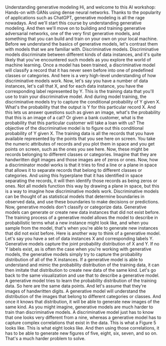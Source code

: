Understanding generative modeling
Hi, and welcome to this AI workshop: Hands-on with GANs using dense neural networks. Thanks to the popularity of applications such as ChatGPT, generative modeling is all the rage nowadays. And we'll start this course by understanding generative modeling. And then we'll move on to building and training generative adversarial networks, one of the very first generative models, and something that you can build and train on your own on your local machine. Before we understand the basics of generative models, let's contrast them with models that we are familiar with. Discriminative models. Discriminative models discriminate between different kinds of data instances, and it's quite likely that you've encountered such models as you explore the world of machine learning. Once a model has been trained, a discriminative model will classify a record that it has never seen before into one of predefined classes or categories. And here is a very high-level understanding of how discriminative models work. Now, let's say you have a number of data instances, let's call that X, and for each data instance, you have the corresponding label represented by Y. This is the training data that you'll use to train your discriminative model. And during model training, the discriminative models try to capture the conditional probability of Y given X. What's the probability that the output is Y for this particular record X. And this lets us answer questions such as given an image, what's the probability that this is an image of a cat? Or given a bank customer, what is the probability that this particular customer will take a loan with us? The objective of the discriminative model is to figure out this conditional probability of Y given X. The training data is all the records that you have available represented by the points that you see here on screen. You take the numeric attributes of records and you plot them in space and you get points on screen, such as the ones you see here. Now, these might be records belonging to different classes or categories. Imagine that they are handwritten digit images and those images are of zeros or ones. Now, how a discriminator model works is that it tries to find a line or a plane in space that allows it to separate records that belong to different classes or categories. And using this hyperplane that it has identified in space separating the records, it will then identify those records as being zeros or ones. Not all models function this way by drawing a plane in space, but this is a way to imagine how discriminative models work. Discriminative models can be thought of as statistical models that determine boundaries in observed data, and use these boundaries to make decisions or predictions. Now, generative models don't classify or categorize data. Generative models can generate or create new data instances that did not exist before. The training process of a generative model allows the model to describe in probabilistic terms what a new instance might look like, and when you sample from the model, that's when you're able to generate new instances that did not exist before. Here is another way to think of a generative model. Let's say you have a set of data instances X and corresponding labels Y. Generative models capture the joint probability distribution of X and Y. If no Y labels exist, as is often the case when you're working with generative models, the generative models simply try to capture the probability distribution of all of the X instances. If a generative model is able to understand and mimic the probability distribution of the training data, it can then imitate that distribution to create new data of the same kind. Let's go back to the same visualization and use that to describe a generative model. A generative model tries to learn the probability distribution of the training data. So here are the same data points. And let's assume that they're images of handwritten digits. A generative model will understand the distribution of the images that belong to different categories or classes. And once it knows that distribution, it will be able to generate new images of the same kind. As you might imagine, generative models are much harder to train than discriminative models. A discriminative model just has to know that one looks very different from a nine, whereas a generative model has to capture complex correlations that exist in the data. This is what a Figure 5 looks like. This is what eight looks like. And then using those correlations, it has to be able to generate new figures of five, eight, six, seven, and so on. That's a much harder problem to solve.